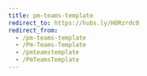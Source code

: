 ```yaml
---
title: pm-teams-template
redirect_to: https://hubs.ly/H0Rzrdc0
redirect_from:
  - /pm-teams-template
  - /Pm-Teams-Template
  - /pmteamstemplate
  - /PmTeamsTemplate
---
```


